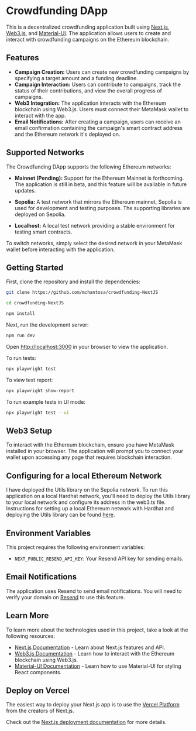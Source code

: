 # Crowdfunding DApp

This is a decentralized crowdfunding application built using [Next.js](https://nextjs.org/), [Web3.js](https://web3js.readthedocs.io/), and [Material-UI](https://mui.com/). The application allows users to create and interact with crowdfunding campaigns on the Ethereum blockchain.

## Features

- **Campaign Creation:** Users can create new crowdfunding campaigns by specifying a target amount and a funding deadline.
- **Campaign Interaction:** Users can contribute to campaigns, track the status of their contributions, and view the overall progress of campaigns.
- **Web3 Integration:** The application interacts with the Ethereum blockchain using Web3.js. Users must connect their MetaMask wallet to interact with the app.
- **Email Notifications:** After creating a campaign, users can receive an email confirmation containing the campaign's smart contract address and the Ethereum network it's deployed on.

## Supported Networks

The Crowdfunding DApp supports the following Ethereum networks:

- **Mainnet (Pending):** Support for the Ethereum Mainnet is forthcoming. The application is still in beta, and this feature will be available in future updates.

- **Sepolia:** A test network that mirrors the Ethereum mainnet, Sepolia is used for development and testing purposes. The supporting libraries are deployed on Sepolia.

- **Localhost:** A local test network providing a stable environment for testing smart contracts.

To switch networks, simply select the desired network in your MetaMask wallet before interacting with the application.

## Getting Started

First, clone the repository and install the dependencies:

```bash
git clone https://github.com/mchantosa/crowdfunding-NextJS

cd crowdfunding-NextJS

npm install
```

Next, run the development server:

```bash
npm run dev
```

Open [http://localhost:3000](http://localhost:3000) in your browser to view the application.

To run tests:

```bash
npx playwright test
```

To view test report:

```bash
npx playwright show-report
```

To run example tests in UI mode:

```bash
npx playwright test --ui
```

## Web3 Setup

To interact with the Ethereum blockchain, ensure you have MetaMask installed in your browser. The application will prompt you to connect your wallet upon accessing any page that requires blockchain interaction.

## Configuring for a local Ethereum Network

I have deployed the Utils library on the Sepolia network. To run this application on a local Hardhat network, you'll need to deploy the Utils library to your local network and configure its address in the web3.ts file. Instructions for setting up a local Ethereum network with Hardhat and deploying the Utils library can be found [here](https://github.com/mchantosa/smart-contract-generator).

## Environment Variables

This project requires the following environment variables:

- `NEXT_PUBLIC_RESEND_API_KEY`: Your Resend API key for sending emails.

## Email Notifications

The application uses Resend to send email notifications. You will need to verify your domain on [Resend](https://resend.com) to use this feature.

## Learn More

To learn more about the technologies used in this project, take a look at the following resources:

- [Next.js Documentation](https://nextjs.org/docs) - Learn about Next.js features and API.
- [Web3.js Documentation](https://web3js.readthedocs.io/) - Learn how to interact with the Ethereum blockchain using Web3.js.
- [Material-UI Documentation](https://mui.com/getting-started/installation/) - Learn how to use Material-UI for styling React components.

## Deploy on Vercel

The easiest way to deploy your Next.js app is to use the [Vercel Platform](https://vercel.com/new?utm_medium=default-template&filter=next.js&utm_source=create-next-app&utm_campaign=create-next-app-readme) from the creators of Next.js.

Check out the [Next.js deployment documentation](https://nextjs.org/docs/deployment) for more details.

